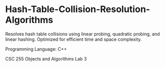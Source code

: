 # Hash-Table-Collision-Resolution-Algorithms

Resolves hash table collisions using linear probing, quadratic probing, and linear hashing. Optimized for efficient time and space complexity. 

Programming Language: C++

CSC 255 Objects and Algorithms Lab 3
